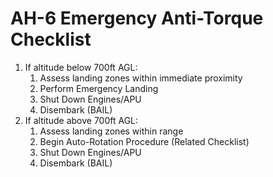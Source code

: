 # AH-6 Emergency Anti-Torque Checklist

1. If altitude below 700ft AGL:
   1. Assess landing zones within immediate proximity
   2. Perform Emergency Landing
   3. Shut Down Engines/APU
   4. Disembark (BAIL)
2. If altitude above 700ft AGL:
   1. Assess landing zones within range
   2. Begin Auto-Rotation Procedure (Related Checklist)
   3. Shut Down Engines/APU
   4. Disembark (BAIL)
